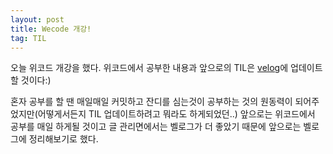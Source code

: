 ```yaml
---
layout: post
title: Wecode 개강!
tag: TIL
---
```


오늘 위코드 개강을 했다.
위코드에서 공부한 내용과 앞으로의 TIL은 [velog](https://velog.io/@langssi)에 업데이트 할 것이다:) 

혼자 공부를 할 땐 매일매일 커밋하고 잔디를 심는것이 공부하는 것의 원동력이 되어주었지만(어떻게서든지 TIL 업데이트하려고 뭐라도 하게되었던..)
앞으로는 위코드에서 공부를 매일 하게될 것이고 글 관리면에서는 벨로그가 더 좋았기 때문에 앞으로는 벨로그에 정리해보기로 했다.


